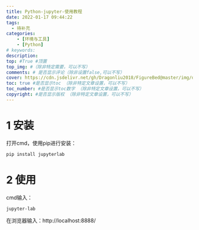 ```yaml
---
title: Python-jupyter-使用教程
date: 2022-01-17 09:44:22
tags:
  - 待补充
categories:
    - [环境与工具]
    - [Python]
# keywords:
description:
top: #True #顶置
top_img: #（除非特定需要，可以不写）
comments: # 是否显示评论（除非设置false,可以不写）
cover: https://cdn.jsdelivr.net/gh/Dragonliu2018/FigureBed@master/img/ddddd.jpg
toc: true #是否显示toc （除非特定文章设置，可以不写）
toc_number: #是否显示toc数字 （除非特定文章设置，可以不写）
copyright: #是否显示版权 （除非特定文章设置，可以不写）
---
```


# 1 安装

打开cmd，使用pip进行安装：

```sh
pip install jupyterlab
```

# 2 使用

cmd输入：

```
jupyter-lab
```

在浏览器输入：http://localhost:8888/


